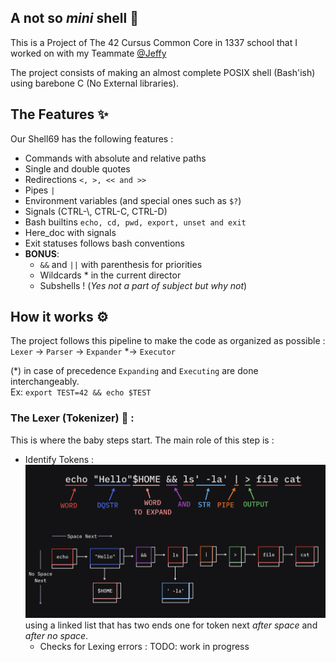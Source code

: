 ## A not so *mini* shell 🐚
This is a Project of The 42 Cursus Common Core in 1337 school that I worked on with my Teammate [@Jeffy](https://github.com/0x00Jeff)

The project consists of making an almost complete POSIX shell (Bash'ish) using barebone C (No External libraries).
## The Features ✨
Our Shell69 has the following features :
- Commands with absolute and relative paths
- Single and double quotes
- Redirections `<, >, << and >>`
- Pipes `|`
- Environment variables (and special ones such as `$?`)
- Signals (CTRL-\\, CTRL-C, CTRL-D)
- Bash builtins `echo, cd, pwd, export, unset and exit`
- Here_doc with signals
- Exit statuses follows bash conventions
- **BONUS**: 
  - `&&` and `||` with parenthesis for priorities
  - Wildcards \* in the current director
  - Subshells ! (*Yes not a part of subject but why not*)

## How it works ⚙️

The project follows this pipeline to make the code as organized as possible :
`Lexer` -> `Parser` -> `Expander` \*-> `Executor`

(\*) in case of precedence `Expanding` and `Executing` are done interchangeably.  
	Ex: `export TEST=42 && echo $TEST`
### The Lexer (Tokenizer) 🧩 :
This is where the baby steps start.
The main role of this step is :
- Identify Tokens :
  ![Tokenizer display](resources/Tokenizer.png)using a linked list that has two ends one for token next *after space* and *after no space*.
  - Checks for Lexing errors :
    TODO: work in progress